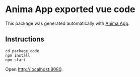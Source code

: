 # Anima App exported vue code

This package was generated automatically with [Anima App](https://www.animaapp.com).

## Instructions

```
cd package_code
npm install
npm start
```

Open [http://localhost:8080](http://localhost:8080).
